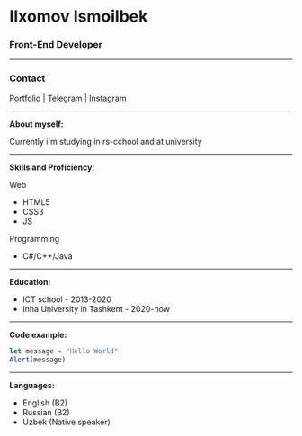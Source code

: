 # Ilxomov Ismoilbek
### Front-End Developer

---

### Contact

<div>
<a href="https://ismoil6ek.netlify.app">Portfolio</a>
| <a href="http://t.me/ismoil6ek">Telegram</a>
| <a href="http://instagram.com/ismoil6ek">Instagram</a>
</div>

---

**About myself:**

Currently i'm studying in rs-cchool and at university

---
**Skills and Proficiency:**

Web
* HTML5
* CSS3
* JS

Programming
* C#/C++/Java

---
**Education:**

* ICT school - 2013-2020
* Inha University in Tashkent - 2020-now

---
**Code example:**

```javascript
let message = "Hello World";
Alert(message)
```
---
**Languages:**
* English (B2)
* Russian (B2)
* Uzbek (Native speaker)
